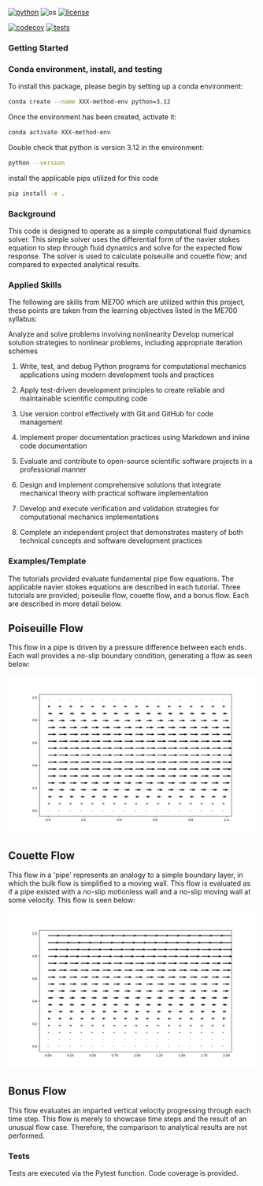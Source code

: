 
[![python](https://img.shields.io/badge/python-3.12-blue.svg)](https://www.python.org/)
![os](https://img.shields.io/badge/os-ubuntu%20|%20macos%20|%20windows-blue.svg)
[![license](https://img.shields.io/badge/license-MIT-green.svg)](https://github.com/sandialabs/sibl#license)

[![codecov](https://codecov.io/gh/mlanduyt/Final_Project/graph/badge.svg?token=V8BG4FHMD7)](https://codecov.io/gh/mlanduyt/Final_Project)
[![tests](https://github.com/mlanduyt/Final_Project/actions/workflows/tests.yml/badge.svg)](https://github.com/mlanduyt/Final_Project/actions)


### Getting Started

### Conda environment, install, and testing <a name="install"></a>

To install this package, please begin by setting up a conda environment:
```bash
conda create --name XXX-method-env python=3.12
```
Once the environment has been created, activate it:

```bash
conda activate XXX-method-env
```
Double check that python is version 3.12 in the environment:
```bash
python --version
```
install the applicable pips utilized for this code
```bash
pip install -e .
```
### Background
This code is designed to operate as a simple computational fluid dynamics solver. This simple solver uses the differential form of the navier stokes equation to step through fluid dynamics and solve for the expected flow response. The solver is used to calculate poiseuille and couette flow; and compared to expected analytical results. 

### Applied Skills
The following are skills from ME700 which are utilized within this project, these points are taken from the learning objectives listed in the ME700 syllabus:

Analyze and solve problems involving nonlinearity
Develop numerical solution strategies to nonlinear problems, including appropriate iteration schemes

1) Write, test, and debug Python programs for computational mechanics applications using
modern development tools and practices

2) Apply test-driven development principles to create reliable and maintainable scientific computing code

3) Use version control effectively with Git and GitHub for code management

4) Implement proper documentation practices using Markdown and inline code documentation

5) Evaluate and contribute to open-source scientific software projects in a professional manner

6) Design and implement comprehensive solutions that integrate mechanical theory with practical software implementation

7) Develop and execute verification and validation strategies for computational mechanics implementations

8) Complete an independent project that demonstrates mastery of both technical concepts and
software development practices


### Examples/Template
The tutorials provided evaluate fundamental pipe flow equations. The applicable navier stokes equations are described in each tutorial. Three tutorials are provided; poiseulle flow, couette flow, and a bonus flow. Each are described in more detail below. 

## Poiseuille Flow
This flow in a pipe is driven by a pressure difference between each ends. Each wall provides a no-slip boundary condition, generating a flow as seen below: 

![alt text](poiseuille_flow.png)

## Couette Flow
This flow in a 'pipe' represents an analogy to a simple boundary layer, in which the bulk flow is simplified to a moving wall. This flow is evaluated as if a pipe existed with a no-slip motionless wall and a no-slip moving wall at some velocity. This flow is seen below:

![alt text](couette_flow.png)

## Bonus Flow
This flow evaluates an imparted vertical velocity progressing through each time step. This flow is merely to showcase time steps and the result of an unusual flow case. Therefore, the comparison to analytical results are not performed. 

### Tests
Tests are executed via the Pytest function. Code coverage is provided. 

